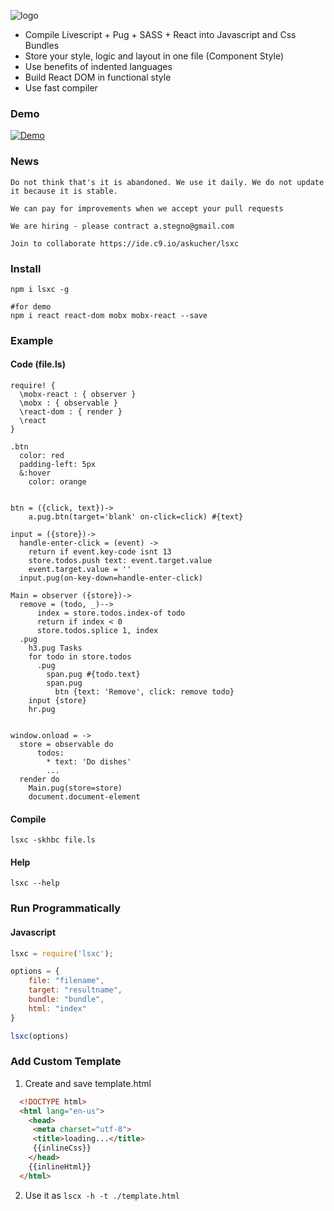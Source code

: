 ![logo](http://res.cloudinary.com/nixar-work/image/upload/v1516572404/lsx-logo.jpg)

* Compile Livescript + Pug + SASS + React into Javascript and Css Bundles
* Store your style, logic and layout in one file (Component Style)
* Use benefits of indented languages
* Build React DOM in functional style
* Use fast compiler

### Demo 

[![Demo](https://img.youtube.com/vi/Z5NuIIHBsqg/0.jpg)](https://youtu.be/Z5NuIIHBsqg)

### News 

```
Do not think that's it is abandoned. We use it daily. We do not update it because it is stable.
```

```
We can pay for improvements when we accept your pull requests
```

```
We are hiring - please contract a.stegno@gmail.com
```

```
Join to collaborate https://ide.c9.io/askucher/lsxc
```

### Install

```
npm i lsxc -g

#for demo
npm i react react-dom mobx mobx-react --save 
```

### Example 

#### Code (file.ls)

```Livescript
require! {
  \mobx-react : { observer }
  \mobx : { observable }
  \react-dom : { render }
  \react
}

.btn
  color: red
  padding-left: 5px
  &:hover
    color: orange


btn = ({click, text})->
    a.pug.btn(target='blank' on-click=click) #{text} 

input = ({store})->
  handle-enter-click = (event) -> 
    return if event.key-code isnt 13 
    store.todos.push text: event.target.value
    event.target.value = ''
  input.pug(on-key-down=handle-enter-click)  

Main = observer ({store})->
  remove = (todo, _)-->
      index = store.todos.index-of todo
      return if index < 0
      store.todos.splice 1, index
  .pug
    h3.pug Tasks
    for todo in store.todos
      .pug 
        span.pug #{todo.text}
        span.pug
          btn {text: 'Remove', click: remove todo}
    input {store}
    hr.pug 
    

window.onload = ->
  store = observable do
      todos:
        * text: 'Do dishes'
        ...
  render do
    Main.pug(store=store)
    document.document-element
```

#### Compile 

```
lsxc -skhbc file.ls

```

#### Help

```
lsxc --help
```



### Run Programmatically

#### Javascript

```Javascript
lsxc = require('lsxc');

options = {
    file: "filename",
    target: "resultname",
    bundle: "bundle",
    html: "index"
}

lsxc(options)

```


### Add Custom Template 

1. Create and save template.html

```html
  <!DOCTYPE html>
  <html lang="en-us">
    <head>
     <meta charset="utf-8">
     <title>loading...</title>
     {{inlineCss}}
    </head>
    {{inlineHtml}}
  </html>

```

2. Use it as `lscx -h -t ./template.html`


